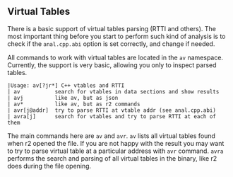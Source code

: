 ## Virtual Tables

There is a basic support of virtual tables parsing (RTTI and others).
The most important thing before you start to perform such kind of analysis
is to check if the `anal.cpp.abi` option is set correctly, and change if needed.

All commands to work with virtual tables are located in the `av` namespace.
Currently, the support is very basic, allowing you only to inspect
parsed tables.

```
|Usage: av[?jr*] C++ vtables and RTTI
| av           search for vtables in data sections and show results
| avj          like av, but as json
| av*          like av, but as r2 commands
| avr[j@addr]  try to parse RTTI at vtable addr (see anal.cpp.abi)
| avra[j]      search for vtables and try to parse RTTI at each of them
```

The main commands here are `av` and `avr`. `av` lists all virtual tables
found when r2 opened the file. If you are not happy with the result
you may want to try to parse virtual table at a particular address with
`avr` command. `avra` performs the search and parsing of all virtual
tables in the binary, like r2 does during the file opening.
